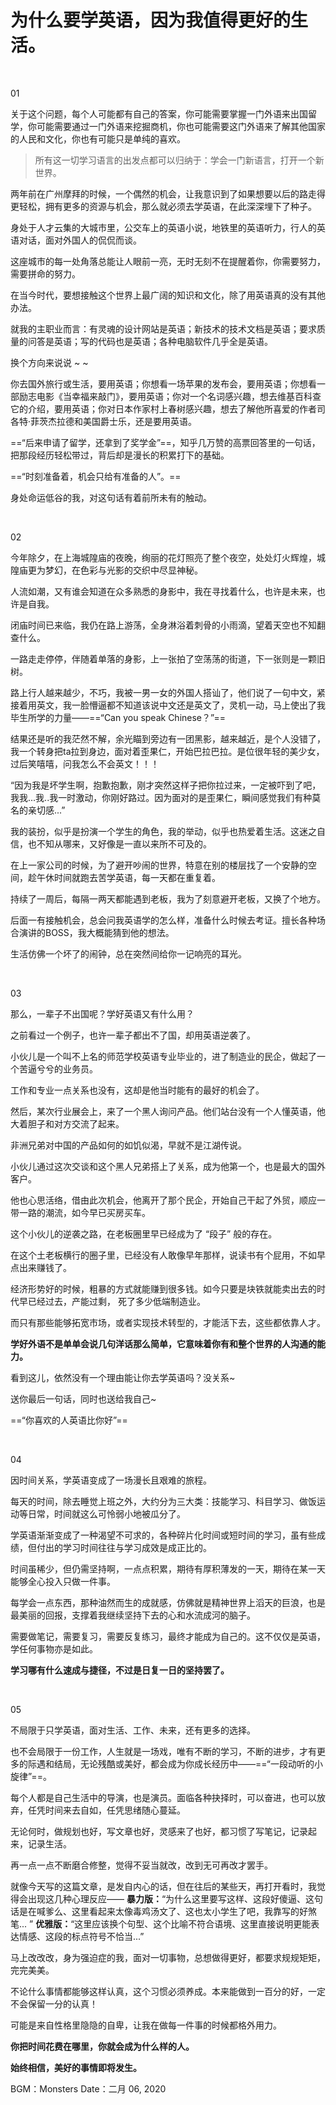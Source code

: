 # 为什么要学英语，因为我值得更好的生活。

<br>

01

关于这个问题，每个人可能都有自己的答案，你可能需要掌握一门外语来出国留学，你可能需要通过一门外语来挖掘商机，你也可能需要这门外语来了解其他国家的人民和文化，你也有可能只是单纯的喜欢。

> 所有这一切学习语言的出发点都可以归纳于：学会一门新语言，打开一个新世界。

两年前在广州摩拜的时候，一个偶然的机会，让我意识到了如果想要以后的路走得更轻松，拥有更多的资源与机会，那么就必须去学英语，在此深深埋下了种子。

身处于人才云集的大城市里，公交车上的英语小说，地铁里的英语听力，行人的英语对话，面对外国人的侃侃而谈。

这座城市的每一处角落总能让人眼前一亮，无时无刻不在提醒着你，你需要努力，需要拼命的努力。

在当今时代，要想接触这个世界上最广阔的知识和文化，除了用英语真的没有其他办法。

就我的主职业而言：有灵魂的设计网站是英语；新技术的技术文档是英语；要求质量的问答是英语；写的代码也是英语；各种电脑软件几乎全是英语。

换个方向来说说 ~ ~ 

你去国外旅行或生活，要用英语；你想看一场苹果的发布会，要用英语；你想看一部励志电影《当幸福来敲门》，要用英语；你对一个名词感兴趣，想去维基百科查它的介绍，要用英语；你对日本作家村上春树感兴趣，想去了解他所喜爱的作者司各特·菲茨杰拉德和美国爵士乐，还是要用英语。

==“后来申请了留学，还拿到了奖学金”==，知乎几万赞的高票回答里的一句话，把那段经历轻松带过，背后却是漫长的积累打下的基础。

==“时刻准备着，机会只给有准备的人”。==

身处命运低谷的我，对这句话有着前所未有的触动。

<br />

02

今年除夕，在上海城隍庙的夜晚，绚丽的花灯照亮了整个夜空，处处灯火辉煌，城隍庙更为梦幻，在色彩与光影的交织中尽显神秘。

人流如潮，又有谁会知道在众多熟悉的身影中，我在寻找着什么，也许是未来，也许是自我。

闭庙时间已来临，我仍在路上游荡，全身淋浴着刺骨的小雨滴，望着天空也不知翻查什么。

一路走走停停，伴随着单落的身影，上一张拍了空荡荡的街道，下一张则是一颗旧树。

路上行人越来越少，不巧，我被一男一女的外国人搭讪了，他们说了一句中文，紧接着用英文，我一脸懵逼都不知道该说中文还是英文了，灵机一动，马上使出了我毕生所学的力量——==“Can you speak Chinese？”==

结果还是听的我茫然不解，余光瞄到旁边有一团黑影，越来越近，是个人没错了，我一个转身把ta拉到身边，面对着歪果仁，开始巴拉巴拉。是位很年轻的美少女，过后笑嘻嘻，问我怎么不会英文！！！

“因为我是坏学生啊，抱歉抱歉，刚才突然这样子把你拉过来，一定被吓到了吧，我我...我..我一时激动，你刚好路过。因为面对的是歪果仁，瞬间感觉我们有种莫名的亲切感...”

我的装扮，似乎是扮演一个学生的角色，我的举动，似乎也热爱着生活。这迷之自信，也不知从哪来，又好像是一直以来所不可及的。

在上一家公司的时候，为了避开吵闹的世界，特意在别的楼层找了一个安静的空间，趁午休时间就跑去苦学英语，每一天都在重复着。

持续了一周后，每隔一两天都能遇到老板，我为了刻意避开老板，又换了个地方。

后面一有接触机会，总会问我英语学的怎么样，准备什么时候去考证。擅长各种场合演讲的BOSS，我大概能猜到他的想法。

生活仿佛一个坏了的闹钟，总在突然间给你一记响亮的耳光。

<br />

03

那么，一辈子不出国呢？学好英语又有什么用？

之前看过一个例子，也许一辈子都出不了国，却用英语逆袭了。

小伙儿是一个叫不上名的师范学校英语专业毕业的，进了制造业的民企，做起了一个苦逼兮兮的业务员。

工作和专业一点关系也没有，这却是他当时能有的最好的机会了。

然后，某次行业展会上，来了一个黑人询问产品。他们站台没有一个人懂英语，他大着胆子和对方交流了起来。

非洲兄弟对中国的产品如何的如饥似渴，早就不是江湖传说。

小伙儿通过这次交谈和这个黑人兄弟搭上了关系，成为他第一个，也是最大的国外客户。

他也心思活络，借由此次机会，他离开了那个民企，开始自己干起了外贸，顺应一带一路的潮流，如今早已买房买车。

这个小伙儿的逆袭之路，在老板圈里早已经成为了 “段子” 般的存在。

在这个土老板横行的圈子里，已经没有人敢像早年那样，说读书有个屁用，不如早点出来赚钱了。

经济形势好的时候，粗暴的方式就能赚到很多钱。如今只要是块铁就能卖出去的时代早已经过去，产能过剩， 死了多少低端制造业。

而只有那些能够拓宽市场，或者实现技术转型的，才能活下去，这些都依靠人才。

**学好外语不是单单会说几句洋话那么简单，它意味着你有和整个世界的人沟通的能力。**

看到这儿，依然没有一个理由能让你去学英语吗？没关系~

送你最后一句话，同时也送给我自己~

==“你喜欢的人英语比你好”==

<br />

04

因时间关系，学英语变成了一场漫长且艰难的旅程。

每天的时间，除去睡觉上班之外，大约分为三大类：技能学习、科目学习、做饭运动等日常，时间就这么可怜弱小地被瓜分了。

学英语渐渐变成了一种渴望不可求的，各种碎片化时间或短时间的学习，虽有些成绩，但付出的学习时间往往与学习成效是成正比的。

时间虽稀少，但仍需坚持啊，一点点积累，期待有厚积薄发的一天，期待在某一天能够全心投入只做一件事。

每学会一点东西，那种油然而生的成就感，仿佛就是精神世界上滔天的巨浪，也是最美丽的回报，支撑着我继续坚持下去的心和水流成河的脑子。

需要做笔记，需要复习，需要反复练习，最终才能成为自己的。这不仅仅是英语，学任何事物亦是如此。

**学习哪有什么速成与捷径，不过是日复一日的坚持罢了。**

<br />

05

不局限于只学英语，面对生活、工作、未来，还有更多的选择。

也不会局限于一份工作，人生就是一场戏，唯有不断的学习，不断的进步，才有更多的际遇和结局，无论残酷或美好，都会成为你成长经历中——==“一段动听的小旋律”==。


每个人都是自己生活中的导演，也是演员。面临各种抉择时，可以奋进，也可以放弃，任凭时间来去自如，任凭思绪随心蔓延。

无论何时，做规划也好，写文章也好，灵感来了也好，都习惯了写笔记，记录起来，记录生活。

再一点一点不断磨合修整，觉得不妥当就改，改到无可再改才罢手。

就像今天写的这篇文章，是发自内心的话，但在往后的某些天，再打开看时，我觉得会出现这几种心理反应——
**暴力版：**“为什么这里要写这样、这段好傻逼、这句话是在喊爹么、这里看起来太像毒鸡汤文了、这也太小学生了吧，我靠写的好煞笔... ”
**优雅版：**“这里应该换个句型、这个比喻不符合语境、这里直接说明更能表达情感、这段的标点符号不恰当...”

马上改改改，身为强迫症的我，面对一切事物，总想做得更好，都要求规规矩矩，完完美美。

不论什么事情都能够这样认真，这个习惯必须养成。本来能做到一百分的好，一定不会保留一分的认真！

可能是来自性格里隐隐的自卑，让我在做每一件事的时候都格外用力。

**你把时间花费在哪里，你就会成为什么样的人。**

**始终相信，美好的事情即将发生。**

BGM：Monsters
Date：二月 06, 2020